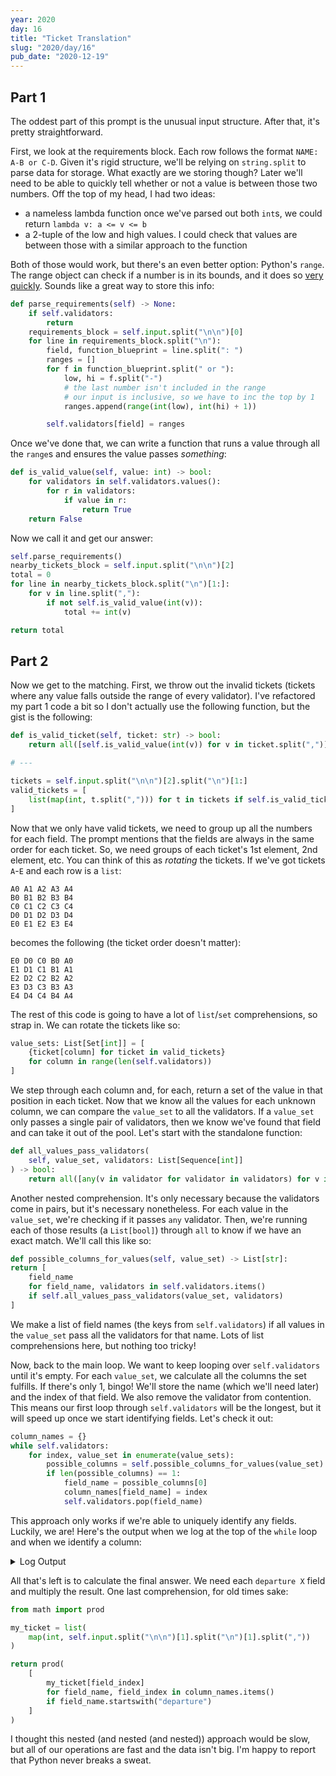 ```yaml
---
year: 2020
day: 16
title: "Ticket Translation"
slug: "2020/day/16"
pub_date: "2020-12-19"
---
```


## Part 1

The oddest part of this prompt is the unusual input structure. After that, it's pretty straightforward.

First, we look at the requirements block. Each row follows the format `NAME: A-B or C-D`. Given it's rigid structure, we'll be relying on `string.split` to parse data for storage. What exactly are we storing though? Later we'll need to be able to quickly tell whether or not a value is between those two numbers. Off the top of my head, I had two ideas:

- a nameless lambda function once we've parsed out both `int`s, we could return `lambda v: a <= v <= b`
- a 2-tuple of the low and high values. I could check that values are between those with a similar approach to the function

Both of those would work, but there's an even better option: Python's `range`. The range object can check if a number is in its bounds, and it does so [very quickly](https://stackoverflow.com/a/30081318/1825390). Sounds like a great way to store this info:

```py
def parse_requirements(self) -> None:
    if self.validators:
        return
    requirements_block = self.input.split("\n\n")[0]
    for line in requirements_block.split("\n"):
        field, function_blueprint = line.split(": ")
        ranges = []
        for f in function_blueprint.split(" or "):
            low, hi = f.split("-")
            # the last number isn't included in the range
            # our input is inclusive, so we have to inc the top by 1
            ranges.append(range(int(low), int(hi) + 1))

        self.validators[field] = ranges
```

Once we've done that, we can write a function that runs a value through all the `range`s and ensures the value passes _something_:

```py
def is_valid_value(self, value: int) -> bool:
    for validators in self.validators.values():
        for r in validators:
            if value in r:
                return True
    return False
```

Now we call it and get our answer:

```py
self.parse_requirements()
nearby_tickets_block = self.input.split("\n\n")[2]
total = 0
for line in nearby_tickets_block.split("\n")[1:]:
    for v in line.split(","):
        if not self.is_valid_value(int(v)):
            total += int(v)

return total
```

## Part 2

Now we get to the matching. First, we throw out the invalid tickets (tickets where any value falls outside the range of every validator). I've refactored my part 1 code a bit so I don't actually use the following function, but the gist is the following:

```py
def is_valid_ticket(self, ticket: str) -> bool:
    return all([self.is_valid_value(int(v)) for v in ticket.split(",")])

# ---

tickets = self.input.split("\n\n")[2].split("\n")[1:]
valid_tickets = [
    list(map(int, t.split(","))) for t in tickets if self.is_valid_ticket(t)
]
```

Now that we only have valid tickets, we need to group up all the numbers for each field. The prompt mentions that the fields are always in the same order for each ticket. So, we need groups of each ticket's 1st element, 2nd element, etc. You can think of this as _rotating_ the tickets. If we've got tickets `A`-`E` and each row is a `list`:

```
A0 A1 A2 A3 A4
B0 B1 B2 B3 B4
C0 C1 C2 C3 C4
D0 D1 D2 D3 D4
E0 E1 E2 E3 E4
```

becomes the following (the ticket order doesn't matter):

```
E0 D0 C0 B0 A0
E1 D1 C1 B1 A1
E2 D2 C2 B2 A2
E3 D3 C3 B3 A3
E4 D4 C4 B4 A4
```

The rest of this code is going to have a lot of `list`/`set` comprehensions, so strap in. We can rotate the tickets like so:

```py
value_sets: List[Set[int]] = [
    {ticket[column] for ticket in valid_tickets}
    for column in range(len(self.validators))
]
```

We step through each column and, for each, return a set of the value in that position in each ticket. Now that we know all the values for each unknown column, we can compare the `value_set` to all the validators. If a `value_set` only passes a single pair of validators, then we know we've found that field and can take it out of the pool. Let's start with the standalone function:

```py
def all_values_pass_validators(
    self, value_set, validators: List[Sequence[int]]
) -> bool:
    return all([any(v in validator for validator in validators) for v in value_set])
```

Another nested comprehension. It's only necessary because the validators come in pairs, but it's necessary nonetheless. For each value in the `value_set`, we're checking if it passes `any` validator. Then, we're running each of those results (a `List[bool]`) through `all` to know if we have an exact match. We'll call this like so:

```py
def possible_columns_for_values(self, value_set) -> List[str]:
return [
    field_name
    for field_name, validators in self.validators.items()
    if self.all_values_pass_validators(value_set, validators)
]
```

We make a list of field names (the keys from `self.validators`) if all values in the `value_set` pass all the validators for that name. Lots of list comprehensions here, but nothing too tricky!

Now, back to the main loop. We want to keep looping over `self.validators` until it's empty. For each `value_set`, we calculate all the columns the set fulfills. If there's only 1, bingo! We'll store the name (which we'll need later) and the index of that field. We also remove the validator from contention. This means our first loop through `self.validators` will be the longest, but it will speed up once we start identifying fields. Let's check it out:

```py
column_names = {}
while self.validators:
    for index, value_set in enumerate(value_sets):
        possible_columns = self.possible_columns_for_values(value_set)
        if len(possible_columns) == 1:
            field_name = possible_columns[0]
            column_names[field_name] = index
            self.validators.pop(field_name)
```

This approach only works if we're able to uniquely identify any fields. Luckily, we are! Here's the output when we log at the top of the `while` loop and when we identify a column:

<details>
<summary>Log Output</summary>

```
Top of loop, 20 unknown fields remain
field "arrival location" identified at column 2
field "class" identified at column 17
field "arrival platform" identified at column 18

Top of loop, 17 unknown fields remain
field "row" identified at column 0
field "arrival station" identified at column 16

Top of loop, 15 unknown fields remain
field "type" identified at column 13
field "train" identified at column 19

Top of loop, 13 unknown fields remain
field "arrival track" identified at column 15

Top of loop, 12 unknown fields remain
field "departure time" identified at column 14

Top of loop, 11 unknown fields remain
field "departure station" identified at column 7
field "departure platform" identified at column 10

Top of loop, 9 unknown fields remain
field "departure date" identified at column 4
field "departure track" identified at column 11

Top of loop, 7 unknown fields remain
field "departure location" identified at column 9

Top of loop, 6 unknown fields remain
field "route" identified at column 5

Top of loop, 5 unknown fields remain
field "seat" identified at column 1
field "wagon" identified at column 6

Top of loop, 3 unknown fields remain
field "duration" identified at column 3
field "price" identified at column 8
field "zone" identified at column 12
```

</details>

All that's left is to calculate the final answer. We need each `departure X` field and multiply the result. One last comprehension, for old times sake:

```py
from math import prod

my_ticket = list(
    map(int, self.input.split("\n\n")[1].split("\n")[1].split(","))
)

return prod(
    [
        my_ticket[field_index]
        for field_name, field_index in column_names.items()
        if field_name.startswith("departure")
    ]
)
```

I thought this nested (and nested (and nested)) approach would be slow, but all of our operations are fast and the data isn't big. I'm happy to report that Python never breaks a sweat.
